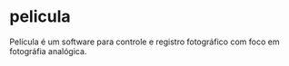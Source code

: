 # pelicula
Película é um software para controle e registro fotográfico com foco em fotográfia analógica.
